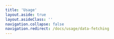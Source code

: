```yaml
---
title: 'Usage'
layout.aside: true
layout.asideClass: ''
navigation.collapse: false
navigation.redirect: /docs/usage/data-fetching
---
```

